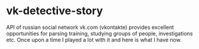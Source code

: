 # vk-detective-story
API of russian social network vk.com (vkontakte) provides excellent opportunities for parsing training, studying groups of people, investigations etc. Once upon a time I played a lot with it and here is what I have now. 

